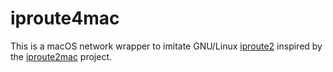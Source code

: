 # iproute4mac

This is a macOS network wrapper to imitate GNU/Linux [iproute2](https://wiki.linuxfoundation.org/networking/iproute2) inspired by the [iproute2mac](https://github.com/brona/iproute2mac) project.
